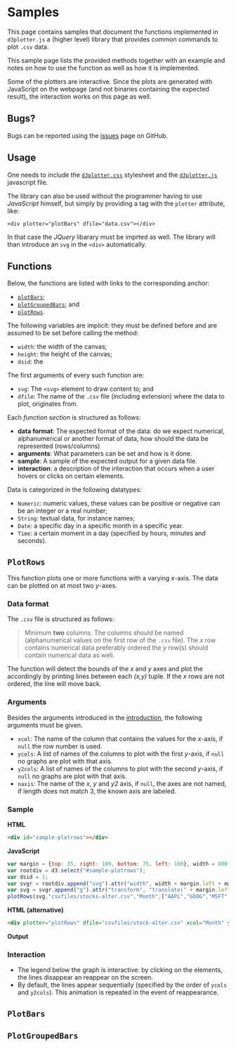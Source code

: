 # Samples
<link rel="stylesheet" href="d3plotter.css">
<script language="JavaScript" src="jquery.min.js"></script>
<script language="JavaScript" src="d3/d3.min.js"></script>
<script language="JavaScript" src="d3plotter.js"></script>

This page contains samples that document the functions implemented in `d3plotter.js` a (higher level) library that provides common commands to plot `.csv` data.

This sample page lists the provided methods together with an example and notes on how to use the function as well as how it is implemented.

Some of the plotters are interactive. Since the plots are generated with JavaScript on the webpage (and not binaries containing the expected result), the interaction works on this page as well.

## Bugs?

Bugs can be reported using the [issues](https://github.com/KommuSoft/d3plotter/issues) page on GitHub.

## Usage

One needs to include the [`d3plotter.css`](d3plotter.css) stylesheet and the [`d3plotter.js`](d3plotter.js) javascript file.

The library can also be used without the programmer having to use *JavaScript* himself, but simply by providing a tag with the `plotter` attribute, like:

    <div plotter="plotBars" dfile="data.csv"></div>

In that case the *JQuery* libarary must be imprted as well. The library will than introduce an `svg` in the `<div>` automatically.

## Functions

Below, the functions are listed with links to the corresponding anchor:

 - [`plotBars`](#plotbars);
 - [`plotGroupedBars`](#plotgroupedbars); and
 - [`plotRows`](#plotrows).

The following variables are implicit: they must be defined before and are assumed to be set before calling the method:

 - `width`: the width of the canvas;
 - `height`: the height of the canvas;
 - `dsid`: the 

The first arguments of every such function are:

 - `svg`: The `<svg>` element to draw content to; and
 - `dfile`: The name of the `.csv` file (including extension) where the data to plot, originates from.

Each *function section* is structured as follows:

 - **data format**: The expected format of the data: do we expect numerical, alphanumerical or another format of data, how should the data be represented (rows/columns)
 - **arguments**: What parameters can be set and how is it done.
 - **sample**: A sample of the expected output for a given data file.
 - **interaction**: a description of the interaction that occurs when a user hovers or clicks on certain elements.

Data is categorized in the following datatypes:

 - `Numeric`: numeric values, these values can be positive or negative can be an integer or a real number;
 - `String`: textual data, for instance names;
 - `Date`: a specific day in a specific month in a specific year.
 - `Time`: a certain moment in a day (specified by hours, minutes and seconds).

## `PlotRows`

This function plots one or more functions with a varying *x*-axis. The data can be plotted on at most two *y*-axes.

### Data format

The `.csv` file is structured as follows:

> Minimum **two** columns. The columns should be named (alphanumerical values on
> the first row of the `.csv` file). The *x* row contains numerical data
> preferably ordered the *y* row(s) should contain numerical data as well.

The function will detect the bounds of the *x* and *y* axes and plot the
accordingly by printing lines between each *(x,y)* tuple. If the *x* rows
are not ordered, the line will move back.

### Arguments

Besides the arguments introduced in the [introduction](#functions), the following
arguments must be given.

 - `xcol`: The name of the column that contains the values for the *x*-axis, if `null` the row number is used.
 - `ycols`: A list of names of the columns to plot with the first *y*-axis, if `null` no graphs are plot with that axis.
 - `y2cols`: A list of names of the columns to plot with the second *y*-axis, if `null` no graphs are plot with that axis.
 - `naxis`: The name of the *x*, *y* and *y2* axis, if `null`, the axes are not named, if length does not match 3, the known axis are labeled.

### Sample

**HTML**

```HTML
<div id="sample-plotrows"></div>
```

**JavaScript**

```JavaScript
var margin = {top: 35, right: 100, bottom: 75, left: 100}, width = 800 - margin.left - margin.right, height = 600 - margin.top - margin.bottom;
var rootdiv = d3.select("#sample-plotrows");
var dsid = 1;
var svgr = rootdiv.append("svg").attr("width", width + margin.left + margin.right).attr("height", height + margin.top + margin.bottom);
var svg = svgr.append("g").attr("transform", "translate(" + margin.left + "," + margin.top + ")");
plotRows(svg,"csvfiles/stocks-alter.csv","Month",["AAPL","GOOG","MSFT","IBM"],null,["Time","Stock quote"]);
```

**HTML (alternative)**

```HTML
<div plotter="plotRows" dfile="csvfiles/stock-alter.csv" xcol="Month" ycols='["AAPL","GOOG","MSFT","IBM"]' naxis='["Time","Stock quote"]'></div>
```

**Output**

<div plotter="plotRows" dfile="csvfiles/stocks-alter.csv" xcol="Month" ycols="AAPL,GOOG,MSFT,IBM" naxis="Time,Stock quote"></div>

### Interaction

 - The legend below the graph is interactive: by clicking on the elements, the lines disappear an reappear on the screen.
 - By default, the lines appear sequentially (specified by the order of `ycols` and `y2cols`). This animation is repeated in the event of reappearance.

## `PlotBars`

## `PlotGroupedBars`